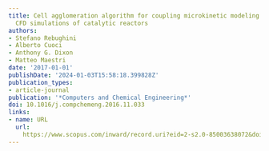 ```yaml
---
title: Cell agglomeration algorithm for coupling microkinetic modeling and steady-state
  CFD simulations of catalytic reactors
authors:
- Stefano Rebughini
- Alberto Cuoci
- Anthony G. Dixon
- Matteo Maestri
date: '2017-01-01'
publishDate: '2024-01-03T15:58:18.399828Z'
publication_types:
- article-journal
publication: '*Computers and Chemical Engineering*'
doi: 10.1016/j.compchemeng.2016.11.033
links:
- name: URL
  url: 
    https://www.scopus.com/inward/record.uri?eid=2-s2.0-85003638072&doi=10.1016%2fj.compchemeng.2016.11.033&partnerID=40&md5=d7cb4c349540022ee0d6841575270dff
---
```

